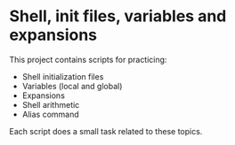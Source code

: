 # Shell, init files, variables and expansions

This project contains scripts for practicing:
- Shell initialization files
- Variables (local and global)
- Expansions
- Shell arithmetic
- Alias command

Each script does a small task related to these topics.
